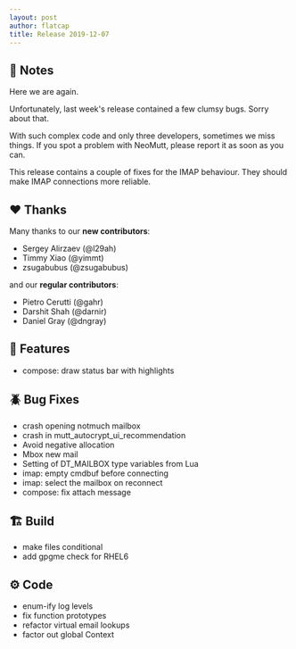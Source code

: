 ```yaml
---
layout: post
author: flatcap
title: Release 2019-12-07
---
```


## :book: Notes

Here we are again.

Unfortunately, last week's release contained a few clumsy bugs.
Sorry about that.

With such complex code and only three developers, sometimes we miss things.
If you spot a problem with NeoMutt, please report it as soon as you can.

This release contains a couple of fixes for the IMAP behaviour.
They should make IMAP connections more reliable.

## :heart: Thanks

Many thanks to our **new contributors**:

- Sergey Alirzaev (@l29ah)
- Timmy Xiao (@yimmt)
- zsugabubus (@zsugabubus)

and our **regular contributors**:

- Pietro Cerutti (@gahr)
- Darshit Shah (@darnir)
- Daniel Gray (@dngray)

## :gift: Features

- compose: draw status bar with highlights

## :beetle: Bug Fixes

- crash opening notmuch mailbox
- crash in mutt_autocrypt_ui_recommendation
- Avoid negative allocation
- Mbox new mail
- Setting of DT_MAILBOX type variables from Lua
- imap: empty cmdbuf before connecting
- imap: select the mailbox on reconnect
- compose: fix attach message

## :building_construction: Build

- make files conditional
- add gpgme check for RHEL6

## :gear: Code

- enum-ify log levels
- fix function prototypes
- refactor virtual email lookups
- factor out global Context

